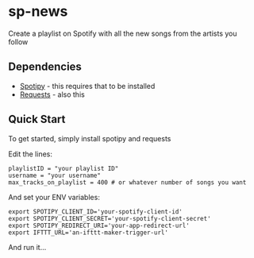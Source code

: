# sp-news

Create a playlist on Spotify with all the new songs from the artists you follow

## Dependencies

- [Spotipy](https://github.com/plamere/spotipy) - this requires that to be installed
- [Requests](https://github.com/kennethreitz/requests) - also this

## Quick Start
To get started, simply install spotipy and requests

Edit the lines:
```
playlistID = "your playlist ID"
username = "your username"
max_tracks_on_playlist = 400 # or whatever number of songs you want
```

And set your ENV variables:
```
export SPOTIPY_CLIENT_ID='your-spotify-client-id'
export SPOTIPY_CLIENT_SECRET='your-spotify-client-secret'
export SPOTIPY_REDIRECT_URI='your-app-redirect-url'
export IFTTT_URL='an-ifttt-maker-trigger-url'
```

And run it...
